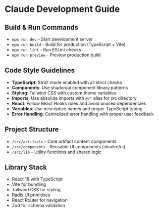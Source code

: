 # Claude Development Guide

## Build & Run Commands
- `npm run dev` - Start development server
- `npm run build` - Build for production (TypeScript + Vite)
- `npm run lint` - Run ESLint checks
- `npm run preview` - Preview production build

## Code Style Guidelines
- **TypeScript**: Strict mode enabled with all strict checks
- **Components**: Use shadcn/ui component library patterns
- **Styling**: Tailwind CSS with custom theme variables
- **Imports**: Use absolute imports with `@/*` alias for src directory
- **React**: Follow React Hooks rules and avoid unused dependencies
- **Variables**: Use descriptive names and proper TypeScript typing
- **Error Handling**: Centralized error handling with proper user feedback

## Project Structure
- `/src/artifacts` - Core artifact content components
- `/src/components` - Reusable UI components (shadcn/ui)
- `/src/lib` - Utility functions and shared logic

## Library Stack
- React 18 with TypeScript
- Vite for bundling
- Tailwind CSS for styling
- Radix UI primitives
- React Router for navigation
- Zod for schema validation